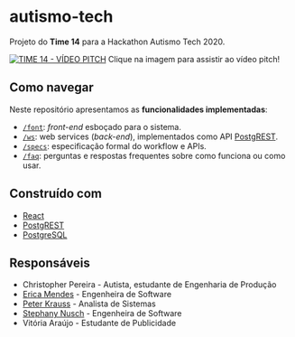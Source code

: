 # autismo-tech

Projeto do **Time 14** para a Hackathon Autismo Tech 2020.

[![TIME 14 - VÍDEO PITCH]('./assets/pitch/TIME14-AUTISMOJOBS.png')](https://www.youtube.com/watch?v=ia4KuKD87QU)
Clique na imagem para assistir ao vídeo pitch!

## Como navegar

Neste repositório apresentamos as **funcionalidades implementadas**:

* [`/font`](font): *front-end* esboçado para o sistema.
* [`/ws`](ws):  web services (*back-end*), implementados como API [PostgREST](http://postgrest.org/en/v7.0.0/).
* [`/specs`](specs): especificação formal do workflow e APIs.
* [`/faq`](faq): perguntas e respostas frequentes sobre como funciona ou como usar.

## Construído com

* [React](https://reactjs.org/)
* [PostgREST](http://postgrest.org/en/v7.0.0/)
* [PostgreSQL](https://www.postgresql.org/)

## Responsáveis

* Christopher Pereira - Autista, estudante de Engenharia de Produção
* [Erica Mendes](https://github.com/ericacristinams) - Engenheira de Software
* [Peter Krauss](https://github.com/ppKrauss) - Analista de Sistemas
* [Stephany Nusch](https://github.com/stebsnusch) - Engenheira de Software
* Vitória Araújo - Estudante de Publicidade
